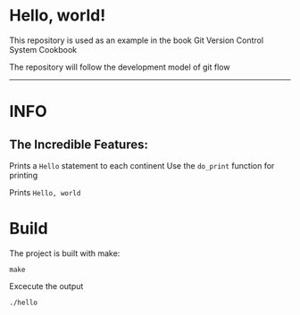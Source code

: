 Hello, world! 
=============

This repository is used as an example in the book Git Version Control 
System Cookbook 

The repository will follow the development model of git flow

---

# INFO

## The Incredible Features:
Prints a `Hello` statement to each continent
Use the `do_print` function for printing

Prints `Hello, world`

# Build
The project is built with make:

    make

Excecute the output

    ./hello
